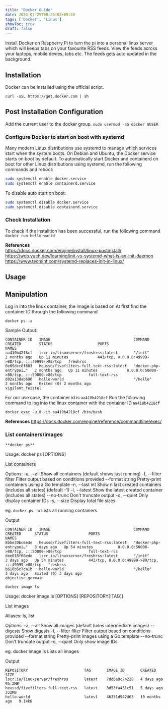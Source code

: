 ```yaml
---
title: "Docker Guide"
date: 2023-01-25T00:25:03+05:30
tags: ['Docker', 'Linux']
showToc: true
draft: false
---
```

Install Docker on Raspberry Pi to turn the pi into a personal linux server which will keeps tabs on your favourite RSS feeds. View the feeds across your laptops, mobile devies, tabs etc. The feeds gets auto updated in the background.

## Installation
Docker can be installed using the official script.
```
curl -sSL https://get.docker.com | sh
```

## Post Installation Configuration

Add the current user to the docker group.
```sudo usermod -aG docker $USER```

### Configure Docker to start on boot with systemd

Many modern Linux distributions use systemd to manage which services start when the system boots. On Debian and Ubuntu, the Docker service starts on boot by default. To automatically start Docker and containerd on boot for other Linux distributions using systemd, run the following commands and reboot:

```sh 
sudo systemctl enable docker.service
sudo systemctl enable containerd.service
```

To disable auto start on boot:
```sh
sudo systemctl disable docker.service
sudo systemctl disable containerd.service
```

### Check Installation
To check if the installtion has been successful, run the following command
```docker run hello-world```

**References**  
https://docs.docker.com/engine/install/linux-postinstall/  
https://web.yueh.dev/learning/init-vs-systemd-what-is-an-init-daemon
https://www.tecmint.com/systemd-replaces-init-in-linux/


## Usage
## Manipulation

Log in into the linux container, the image is based on
At first find the container ID through the following command
```
docker ps -a
```

Sample Output:
```
CONTAINER ID   IMAGE                                     COMMAND                  CREATED        STATUS                    PORTS                                              NAMES
aa410b4218cf   lscr.io/linuxserver/freshrss:latest       "/init"                  2 months ago   Up 11 minutes             443/tcp, 0.0.0.0:49999->80/tcp, :::49999->80/tcp   freshrss
0e69dcc8f603   heussd/fivefilters-full-text-rss:latest   "docker-php-entrypoi…"   2 months ago   Up 11 minutes             0.0.0.0:50000->80/tcp, :::50000->80/tcp            full-text-rss
d02a13dab696   hello-world                               "/hello"                 2 months ago   Exited (0) 2 months ago                                                      vigilant_feistel
```

For our use case, the container id is `aa410b4218cf`
Run the following command to log into the linux container with the container ID ```aa410b4218cf```
```
docker exec -u 0 -it aa410b4218cf /bin/bash
```
**References**
https://docs.docker.com/engine/reference/commandline/exec/

### List containers/images

`**docker ps**`

Usage:  docker ps [OPTIONS]

List containers

Options:
  -a, --all             Show all containers (default shows just running)
  -f, --filter filter   Filter output based on conditions provided
      --format string   Pretty-print containers using a Go template
  -n, --last int        Show n last created containers (includes all states) (default -1)
  -l, --latest          Show the latest created container (includes all states)
      --no-trunc        Don't truncate output
  -q, --quiet           Only display container IDs
  -s, --size            Display total file sizes

eg. `docker ps -a`
Lists all running containers

Output
```text
CONTAINER ID   IMAGE                                     COMMAND                  CREATED      STATUS                  PORTS                                              NAMES
8bbe30bc6e4e   heussd/fivefilters-full-text-rss:latest   "docker-php-entrypoi…"   3 days ago   Up 54 minutes           0.0.0.0:50000->80/tcp, :::50000->80/tcp            full-text-rss
dee018f60ede   lscr.io/linuxserver/freshrss:latest       "/init"                  3 days ago   Up 54 minutes           443/tcp, 0.0.0.0:49999->80/tcp, :::49999->80/tcp   freshrss
b610b5c7ca1b   hello-world                               "/hello"                 3 days ago   Exited (0) 3 days ago                                                      objective_germain
```

`docker image ls`

Usage:  docker image ls [OPTIONS] [REPOSITORY[:TAG]]

List images

Aliases:
  ls, list

Options:
  -a, --all             Show all images (default hides intermediate images)
      --digests         Show digests
  -f, --filter filter   Filter output based on conditions provided
      --format string   Pretty-print images using a Go template
      --no-trunc        Don't truncate output
  -q, --quiet           Only show image IDs

eg. docker image ls
Lists all images

Output
```text
REPOSITORY                         TAG       IMAGE ID       CREATED         SIZE
lscr.io/linuxserver/freshrss       latest    7dd0e9c24228   4 days ago      95.2MB
heussd/fivefilters-full-text-rss   latest    3d53fa431c51   5 days ago      332MB
hello-world                        latest    46331d942d63   10 months ago   9.14kB
```